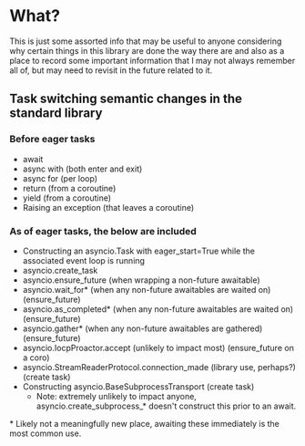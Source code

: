 # What?

This is just some assorted info that may be useful to anyone considering why
certain things in this library are done the way there are and also
as a place to record some important information that I may not always remember
all of, but may need to revisit in the future related to it.

## Task switching semantic changes in the standard library

### Before eager tasks

- await
- async with (both enter and exit)
- async for (per loop)
- return (from a coroutine)
- yield (from a coroutine)
- Raising an exception (that leaves a coroutine)

### As of eager tasks, the below are included

- Constructing an asyncio.Task with eager_start=True while the associated event loop is running
- asyncio.create_task
- asyncio.ensure_future (when wrapping a non-future awaitable)
- asyncio.wait_for\* (when any non-future awaitables are waited on) (ensure_future)
- asyncio.as_completed\* (when any non-future awaitables are waited on) (ensure_future)
- asyncio.gather\* (when any non-future awaitables are gathered) (ensure_future)
- asyncio.IocpProactor.accept (unlikely to impact most)  (ensure_future on a coro)
- asyncio.StreamReaderProtocol.connection_made (library use, perhaps?) (create task)
- Constructing asyncio.BaseSubprocessTransport (create task)
    - Note: extremely unlikely to impact anyone, asyncio.create_subprocess_* doesn't construct this prior to an await.

\* Likely not a meaningfully new place, awaiting these immediately is the most common use.
